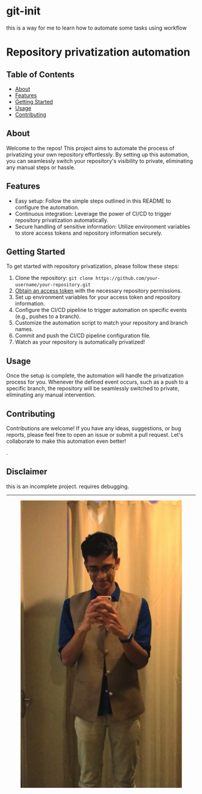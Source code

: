 # git-init
this is a way for me to learn how to automate some tasks using workflow 


# Repository privatization automation

## Table of Contents

- [About](#about)
- [Features](#features)
- [Getting Started](#getting-started)
- [Usage](#usage)
- [Contributing](#contributing)


## About

Welcome to the repos! This project aims to automate the process of privatizing your own repository effortlessly. By setting up this automation, you can seamlessly switch your repository's visibility to private, eliminating any manual steps or hassle.

## Features

- Easy setup: Follow the simple steps outlined in this README to configure the automation.
- Continuous integration: Leverage the power of CI/CD to trigger repository privatization automatically.
- Secure handling of sensitive information: Utilize environment variables to store access tokens and repository information securely.

## Getting Started

To get started with repository privatization, please follow these steps:

1. Clone the repository: `git clone https://github.com/your-username/your-repository.git`
2. [Obtain an access token](https://docs.github.com/en/authentication/keeping-your-account-and-data-secure/creating-a-personal-access-token) with the necessary repository permissions.
3. Set up environment variables for your access token and repository information.
4. Configure the CI/CD pipeline to trigger automation on specific events (e.g., pushes to a branch).
5. Customize the automation script to match your repository and branch names.
6. Commit and push the CI/CD pipeline configuration file.
7. Watch as your repository is automatically privatized!

## Usage

Once the setup is complete, the automation will handle the privatization process for you. Whenever the defined event occurs, such as a push to a specific branch, the repository will be seamlessly switched to private, eliminating any manual intervention.

## Contributing

Contributions are welcome! If you have any ideas, suggestions, or bug reports, please feel free to open an issue or submit a pull request. Let's collaborate to make this automation even better!

.

## Disclaimer
this is an incomplete project. requires debugging. 

---

<div align="center">
  <a href="https://github.com/Tanmay-Somani">
    <img src="https://github.com/Tanmay-Somani/git-init/blob/main/images/prfph.png" alt="Tanmay-Somani's Profile Picture">
  </a>
</div>

